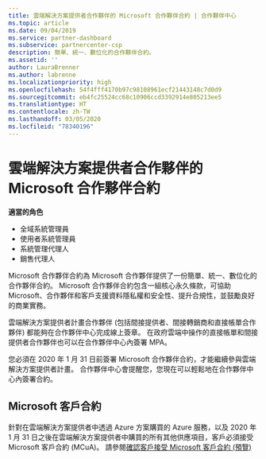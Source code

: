 ```yaml
---
title: 雲端解決方案提供者合作夥伴的 Microsoft 合作夥伴合約 | 合作夥伴中心
ms.topic: article
ms.date: 09/04/2019
ms.service: partner-dashboard
ms.subservice: partnercenter-csp
description: 簡單、統一、數位化的合作夥伴合約。
ms.assetid: ''
author: LauraBrenner
ms.author: labrenne
ms.localizationpriority: high
ms.openlocfilehash: 54f4fff4170b97c98108961ecf21443148c7d0d9
ms.sourcegitcommit: eb4fc25524cc68c10906ccd3392914e805213ee5
ms.translationtype: HT
ms.contentlocale: zh-TW
ms.lasthandoff: 03/05/2020
ms.locfileid: "78340196"
---
```

# <a name="microsoft-partner-agreement-for-csp-partners"></a>雲端解決方案提供者合作夥伴的 Microsoft 合作夥伴合約 

**適當的角色**
-   全域系統管理員
-   使用者系統管理員
-   系統管理代理人
-   銷售代理人

Microsoft 合作夥伴合約為 Microsoft 合作夥伴提供了一份簡單、統一、數位化的合作夥伴合約。 Microsoft 合作夥伴合約包含一組核心永久條款，可協助 Microsoft、合作夥伴和客戶支援資料隱私權和安全性、提升合規性，並鼓勵良好的商業實務。   

雲端解決方案提供者計畫合作夥伴 (包括間接提供者、間接轉銷商和直接帳單合作夥伴) 都能夠在合作夥伴中心完成線上簽章。 在政府雲端中操作的直接帳單和間接提供者合作夥伴也可以在合作夥伴中心內簽署 MPA。

您必須在 2020 年 1 月 31 日前簽署 Microsoft 合作夥伴合約，才能繼續參與雲端解決方案提供者計畫。 合作夥伴中心會提醒您，您現在可以輕鬆地在合作夥伴中心內簽署合約。 

## <a name="microsoft-customer-agreement"></a>Microsoft 客戶合約

針對在雲端解決方案提供者中透過 Azure 方案購買的 Azure 服務，以及 2020 年 1 月 31 日之後在雲端解決方案提供者中購買的所有其他供應項目，客戶必須接受 Microsoft 客戶合約 (MCuA)。 請參閱[確認客戶接受 Microsoft 客戶合約 (預覽)](confirm-customer-agreement.md)
 











